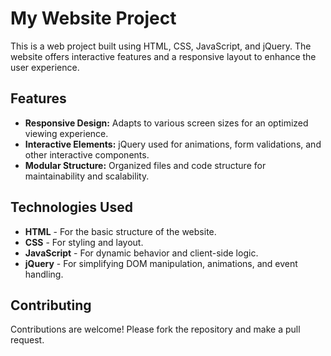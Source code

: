 # My Website Project

This is a web project built using HTML, CSS, JavaScript, and jQuery. The website offers interactive features and a responsive layout to enhance the user experience.

## Features

- **Responsive Design:** Adapts to various screen sizes for an optimized viewing experience.
- **Interactive Elements:** jQuery used for animations, form validations, and other interactive components.
- **Modular Structure:** Organized files and code structure for maintainability and scalability.

## Technologies Used

- **HTML** - For the basic structure of the website.
- **CSS** - For styling and layout.
- **JavaScript** - For dynamic behavior and client-side logic.
- **jQuery** - For simplifying DOM manipulation, animations, and event handling.

## Contributing

Contributions are welcome! Please fork the repository and make a pull request.
